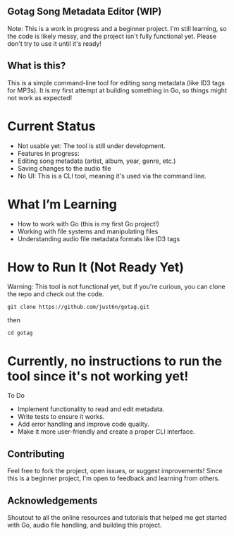 ## Gotag Song Metadata Editor (WIP)

Note: This is a work in progress and a beginner project. I'm still learning, so the code is likely messy, and the project isn't fully functional yet. Please don't try to use it until it's ready!

## What is this?

This is a simple command-line tool for editing song metadata (like ID3 tags for MP3s). It is my first attempt at building something in Go, so things might not work as expected!

# Current Status
- Not usable yet: The tool is still under development.
- Features in progress:
- Editing song metadata (artist, album, year, genre, etc.)
- Saving changes to the audio file
- No UI: This is a CLI tool, meaning it's used via the command line.

# What I’m Learning
- How to work with Go (this is my first Go project!)
- Working with file systems and manipulating files
- Understanding audio file metadata formats like ID3 tags

# How to Run It (Not Ready Yet)

Warning: This tool is not functional yet, but if you're curious, you can clone the repo and check out the code.

`git clone https://github.com/just6n/gotag.git`

then 

`cd gotag`

# Currently, no instructions to run the tool since it's not working yet!

To Do

- Implement functionality to read and edit metadata.
- Write tests to ensure it works.
- Add error handling and improve code quality.
- Make it more user-friendly and create a proper CLI interface.

## Contributing

Feel free to fork the project, open issues, or suggest improvements! Since this is a beginner project, I'm open to feedback and learning from others.

## Acknowledgements

Shoutout to all the online resources and tutorials that helped me get started with Go, audio file handling, and building this project.
